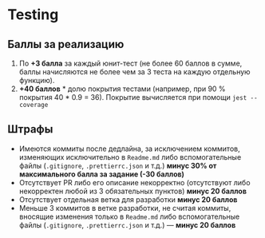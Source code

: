 # Testing

## Баллы за реализацию

1. По **+3 балла** за каждый юнит-тест (не более 60 баллов в сумме, баллы начисляются не более чем за 3 теста на каждую отдельную функцию).
2. **+40 баллов** * долю покрытия тестами (например, при 90 % покрытия 40 * 0.9 = 36). Покрытие вычисляется при помощи `jest --coverage`

## Штрафы 
* Имеются коммиты после дедлайна, за исключением коммитов, изменяющих исключительно в `Readme.md` либо вспомогательные файлы (`.gitignore`, `.prettierrc.json` и т.д.) **минус 30% от максимального балла за задание (-30 баллов)**
* Отсутствует PR либо его описание некорректно (отсутствуют либо некорректен любой из 3 обязательных пунктов) **минус 20 баллов**
* Отсутствует отдельная ветка для разработки **минус 20 баллов**
* Меньше 3 коммитов в ветке разработки, не считая коммиты, вносящие изменения только в `Readme.md` либо вспомогательные файлы (`.gitignore`, `.prettierrc.json` и т.д.) — **минус 20 баллов**



